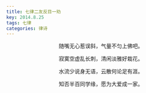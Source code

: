 ```yaml
---
title: 七律二友反目一劝
key: 2014.8.25
tags: 七律
categories: 律诗
---
```


<p align="center">随嘴无心惹误斜，气量不匀上佛吧。
</p>
<p align="center">寂寞空虚乱长刺，清闲淡雅好栽花。
</p>
<p align="center">水流少说身无语，云散何论足有涯。
</p>
<p align="center">知否半百同学缘，愿为大爱成一家。
</p>
<p align="center"></br>
</p>
